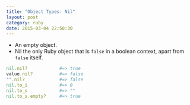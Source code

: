 ```yaml
---
title: "Object Types: Nil" 
layout: post
category: ruby
date: 2015-03-04 22:50:30 
---
```


- An empty object.
- Nil the only Ruby object that is `false` in a boolean context, apart from `false` itself.

```ruby
nil.nil?			#=> true
value.nil?			#=> false
"".nil?				#=> false
nil.to_i 			#=> 0
nil.to_s			#=> ""
nil.to_s.empty?		#=> true
```